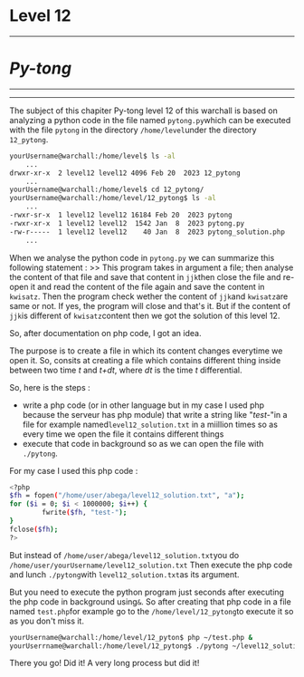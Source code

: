 # Level 12 
---
# _Py-tong_
---
---


The subject of this chapiter Py-tong level 12 of this warchall is based on analyzing a python code in the file named ```pytong.py```which can be executed with the file ```pytong``` in the directory ```/home/level```under the directory ```12_pytong```.
```sh
yourUsername@warchall:/home/level$ ls -al
    ...
drwxr-xr-x  2 level12 level12 4096 Feb 20  2023 12_pytong
    ...
yourUsername@warchall:/home/level$ cd 12_pytong/
yourUsername@warchall:/home/level/12_pytong$ ls -al
    ...
-rwxr-sr-x  1 level12 level12 16184 Feb 20  2023 pytong
-rwxr-xr-x  1 level12 level12  1542 Jan  8  2023 pytong.py
-rw-r-----  1 level12 level12    40 Jan  8  2023 pytong_solution.php
    ...
 ```
 When we analyse the python code in ```pytong.py``` we can summarize this following statement : >>   This program takes in argument a file; then analyse the content of that file and save that content in ```jjk```then close the file and re-open it and read the content of the file again and save the content in ```kwisatz```. Then the program check wether the content of ```jjk```and ```kwisatz```are same or not. If yes, the program will close and that's it. But if the content of ```jjk```is different of ```kwisatz```content then we got the solution of this level 12.
 
 
 So, after documentation on php code, I got an idea.
 
 The purpose is to create a file in which its content changes everytime we open it. So, consits at creating a file which contains different thing inside between two time  _t_ and _t+dt_, where _dt_ is the time _t_ differential.

So, here is the steps : 
-   write a php code (or in other language but in my case I used php because the serveur has php module) that write a string like "_test-_"in a file for example named```level12_solution.txt``` in a miillion times so as every time we open the file it contains different things
-   execute that code in background so as we can open the file with ```./pytong```.

For my case I used this php code :
```sh
<?php
$fh = fopen("/home/user/abega/level12_solution.txt", "a");
for ($i = 0; $i < 1000000; $i++) {
        fwrite($fh, "test-");
}
fclose($fh);
?>
```
But instead of ```/home/user/abega/level12_solution.txt```you do ```/home/user/yourUsername/level12_solution.txt```
Then execute the php code and lunch ```./pytong```with ```level12_solution.txt```as its argument.

But you need to execute the python program just seconds after executing the php code in background using```&```. So after creating that php code in a file named ```test.php```for example go to the ```/home/level/12_pytong```to execute it so as you don't miss it.

```sh
yourUsername@warchall:/home/level/12_pyton$ php ~/test.php &
yourUserrname@warchall:/home/level/12_pytong$ ./pytong ~/level12_solution.txt
```

There you go! Did it! A very long process but did it!